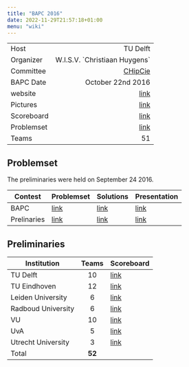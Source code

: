 ```yaml
---
title: "BAPC 2016"
date: 2022-11-29T21:57:18+01:00
menu: "wiki"
---
```


|            |                                 |
|------------|--------------------------------:|
| Host       |                        TU Delft |
| Organizer  | W.I.S.V. \`Christiaan Huygens\` |
| Committee  |                [CHipCie][email] |
| BAPC Date  |               October 22nd 2016 | 
| website    |                 [link][website] |
| Pictures   |                  [link][photos] |
| Scoreboard |              [link][scoreboard] |
| Problemset |              [link][problemset] |
| Teams      |                              51 |

## Problemset

The preliminaries were held on September 24 2016.

| Contest     | Problemset                                                                       | Solutions                                                                       | Presentation                                                                    |
|-------------|----------------------------------------------------------------------------------|---------------------------------------------------------------------------------|---------------------------------------------------------------------------------|
| BAPC        | [link](http://commissies.ch.tudelft.nl/chipcie/archive/2016/bapc/problemset.pdf) | [link](http://commissies.ch.tudelft.nl/chipcie/archive/2016/bapc/solutions.zip) | [link](http://commissies.ch.tudelft.nl/chipcie/archive/2016/bapc/solutions.pdf) 
| Prelinaries | [link](http://commissies.ch.tudelft.nl/chipcie/archive/2016/dapc/problemset.pdf) | [link](http://commissies.ch.tudelft.nl/chipcie/archive/2016/dapc/solutions.zip) | [link](http://commissies.ch.tudelft.nl/chipcie/archive/2016/dapc/solutions.pdf) |

## Preliminaries

| Institution        |  Teams  | Scoreboard                                                                                                                          |
|--------------------|:-------:|-------------------------------------------------------------------------------------------------------------------------------------|
| TU Delft           |   10    | [link](https://2016.bapc.eu/media/filer_public_thumbnails/filer_public/2016/09/30/dapc.png__902x782_q85.png)                        | 
| TU Eindhoven       |   12    | [link](https://2016.bapc.eu/media/filer_public_thumbnails/filer_public/2016/09/30/eapc.png__979x674_q85_crop_upscale.png)           |
| Leiden University  |    6    | [link](https://2016.bapc.eu/media/filer_public_thumbnails/filer_public/2016/09/30/lapc.png__905x639_q85_crop_upscale.png)           |
| Radboud University |    6    | [link](https://2016.bapc.eu/media/filer_public_thumbnails/filer_public/2016/09/30/nkp.png__923x486_q85_crop_upscale.png)            |
| VU                 |   10    | [link](https://2016.bapc.eu/media/filer_public_thumbnails/filer_public/2016/10/03/aapp.png__910x687_q85_crop_upscale.jpg)           |
| UvA                |    5    | [link](https://2016.bapc.eu/media/filer_public_thumbnails/filer_public/2016/09/30/uva.png__879x294_q85_crop_upscale.jpg)            |
| Utrecht University |    3    | [link](https://2016.bapc.eu/media/filer_public_thumbnails/filer_public/2016/09/30/scorebord_ukp.png__1335x375_q85_crop_upscale.jpg) |
| Total              | **52**  |                                                                                                                                     |

[home]: index.md

[website]: https://2016.bapc.eu/

[email]: mailto:chipcie@ch.tudelft.nl

[photos]: https://flitcie.ch.tudelft.nl/60/BAPC

[scoreboard]: https://2016.bapc.eu/en/results/

[problemset]: http://commissies.ch.tudelft.nl/chipcie/archive/2016/bapc/problemset.pdf

